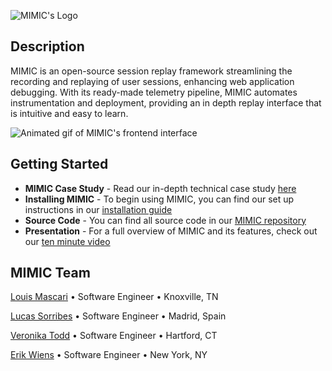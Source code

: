 ![MIMIC's Logo](https://drive.google.com/uc?export=download&id=1T-yxxqTpc6nv7nydOF5TJ1tTAgcJFfRE)
## Description
MIMIC is an open-source session replay framework streamlining the recording and replaying of user sessions, enhancing web application debugging. With its ready-made telemetry pipeline, MIMIC automates instrumentation and deployment, providing an in depth replay interface that is intuitive and easy to learn. 

![Animated gif of MIMIC's frontend interface](https://veronika-todd.com/assets/MIMIC_yes_error_demo_40.5e9aa66a.gif)

## Getting Started
- **MIMIC Case Study** - Read our in-depth technical case study [here](https://mimic-replay.com)
- **Installing MIMIC** - To begin using MIMIC, you can find our set up instructions in our [installation guide](https://github.com/MIMIC-replay/MIMIC/blob/main/README.md)
- **Source Code** - You can find all source code in our [MIMIC repository](https://github.com/MIMIC-replay/MIMIC)
- **Presentation** - For a full overview of MIMIC and its features, check out our [ten minute video](https://youtu.be/qyyWbdknP9g?si=gHU3OM_ZpE8CnGtK)

## MIMIC Team
[Louis Mascari](https://louis-mascari.com/) • Software Engineer • Knoxville, TN

[Lucas Sorribes](https://luxor.dev/) • Software Engineer • Madrid, Spain

[Veronika Todd](https://veronika-todd.com) • Software Engineer • Hartford, CT

[Erik Wiens](https://www.erikwiens.com/) • Software Engineer • New York, NY
